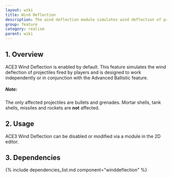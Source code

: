 ```yaml
---
layout: wiki
title: Wind Deflection
description: The wind deflection module simulates wind deflection of projectiles
group: feature
category: realism
parent: wiki
---
```


## 1. Overview
ACE3 Wind Deflection is enabled by default. This feature simulates the wind deflection of projectiles fired by players and is designed to work independently or in conjunction with the Advanced Ballistic feature.

<div class="panel callout">
    <h5>Note:</h5>
    <p>The only affected projectiles are bullets and grenades. Mortar shells, tank shells, missiles and rockets are <b>not</b> affected.</p>
</div>

## 2. Usage
ACE3 Wind Deflection can be disabled or modified via a module in the 2D editor.


## 3. Dependencies

{% include dependencies_list.md component="winddeflection" %}

